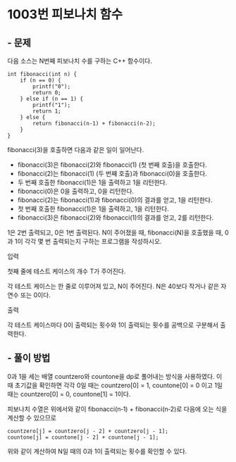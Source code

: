 # 1003번 피보나치 함수

## - 문제
다음 소스는 N번째 피보나치 수를 구하는 C++ 함수이다.

    int fibonacci(int n) {
        if (n == 0) {
            printf("0");
            return 0;
        } else if (n == 1) {
            printf("1");
            return 1;
        } else {
            return fibonacci(n‐1) + fibonacci(n‐2);
        }
    }

fibonacci(3)을 호출하면 다음과 같은 일이 일어난다.

- fibonacci(3)은 fibonacci(2)와 fibonacci(1) (첫 번째 호출)을 호출한다.
- fibonacci(2)는 fibonacci(1) (두 번째 호출)과 fibonacci(0)을 호출한다.
- 두 번째 호출한 fibonacci(1)은 1을 출력하고 1을 리턴한다.
- fibonacci(0)은 0을 출력하고, 0을 리턴한다.
- fibonacci(2)는 fibonacci(1)과 fibonacci(0)의 결과를 얻고, 1을 리턴한다.
- 첫 번째 호출한 fibonacci(1)은 1을 출력하고, 1을 리턴한다.
- fibonacci(3)은 fibonacci(2)와 fibonacci(1)의 결과를 얻고, 2를 리턴한다.

1은 2번 출력되고, 0은 1번 출력된다. N이 주어졌을 때, fibonacci(N)을 호출했을 때, 0과 1이 각각 몇 번 출력되는지 구하는 프로그램을 작성하시오.

입력

첫째 줄에 테스트 케이스의 개수 T가 주어진다.

각 테스트 케이스는 한 줄로 이루어져 있고, N이 주어진다. N은 40보다 작거나 같은 자연수 또는 0이다.

출력

각 테스트 케이스마다 0이 출력되는 횟수와 1이 출력되는 횟수를 공백으로 구분해서 출력한다.

## - 풀이 방법
0과 1을 세는 배열 countzero와 countone을 dp로 풀어내는 방식을 사용하였다. 이 때 초기값을 확인하면 각각 0일 때는 countzero[0] = 1, countone[0] = 0
이고 1일 때는 countzero[0] = 0, countone[1] = 1이다. 

피보나치 수열은 위에서와 같이 fibonacci(n‐1) + fibonacci(n‐2)로 다음에 오는 식을 계산할 수 있으므로

    countzero[j] = countzero[j - 2] + countzero[j - 1];
    countone[j] = countone[j - 2] + countone[j - 1];
위와 같이 계산하여 N일 때의 0과 1이 출력되는 횟수를 확인할 수 있다.
